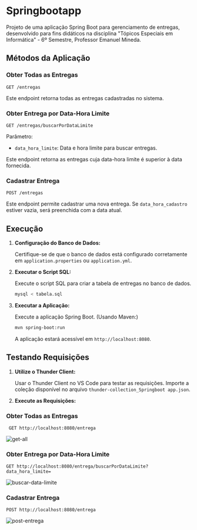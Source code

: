 # Springbootapp

Projeto de uma aplicação Spring Boot para gerenciamento de entregas, desenvolvido para fins didáticos na disciplina "Tópicos Especiais em Informática" - 6º Semestre, Professor Emanuel Mineda.

## Métodos da Aplicação

### Obter Todas as Entregas

`GET /entregas`

Este endpoint retorna todas as entregas cadastradas no sistema.

### Obter Entrega por Data-Hora Limite

`GET /entregas/buscarPorDataLimite`

Parâmetro:
- `data_hora_limite`: Data e hora limite para buscar entregas.

Este endpoint retorna as entregas cuja data-hora limite é superior à data fornecida.

### Cadastrar Entrega

`POST /entregas`

Este endpoint permite cadastrar uma nova entrega. Se `data_hora_cadastro` estiver vazia, será preenchida com a data atual.

## Execução

1. **Configuração do Banco de Dados:**

   Certifique-se de que o banco de dados está configurado corretamente em `application.properties` ou `application.yml`.

2. **Executar o Script SQL:**

   Execute o script SQL para criar a tabela de entregas no banco de dados.
   ```bash
   mysql < tabela.sql
   ```

3. **Executar a Aplicação:**

   Execute a aplicação Spring Boot. (Usando Maven:)
   ```bash
   mvn spring-boot:run
   ```
   A aplicação estará acessível em `http://localhost:8080`.

## Testando Requisições

1. **Utilize o Thunder Client:**

   Usar o Thunder Client no VS Code para testar as requisições. Importe a coleção disponível no arquivo `thunder-collection_Springboot app.json`.

2. **Execute as Requisições:**

  ### Obter Todas as Entregas

` GET http://localhost:8080/entrega`

![get-all](https://github.com/JulianaMaria-Lab/springbootapp/assets/79669245/e03b621d-482b-43fc-b0bd-8ed378696b1e)

### Obter Entrega por Data-Hora Limite

`GET http://localhost:8080/entrega/buscarPorDataLimite?data_hora_limite=`

![buscar-data-limite](https://github.com/JulianaMaria-Lab/springbootapp/assets/79669245/e589f46c-bfdb-4228-9a03-015fdb24f477)

### Cadastrar Entrega

`POST http://localhost:8080/entrega`

![post-entrega](https://github.com/JulianaMaria-Lab/springbootapp/assets/79669245/56fde3e0-7b8e-4faf-911c-a578a6db0ebf)

```
